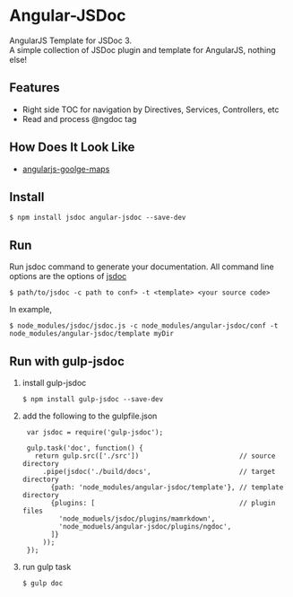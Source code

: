Angular-JSDoc
=============
AngularJS Template for JSDoc 3.  
A simple collection of JSDoc plugin and template for AngularJS, nothing else!  

Features
----------
  * Right side TOC for navigation by Directives, Services, Controllers, etc
  * Read and process @ngdoc tag

How Does It Look Like
---------------------
  * [angularjs-goolge-maps](https://github.com/allenhwkim/angularjs-google-maps/build/doc)

Install
-------
    $ npm install jsdoc angular-jsdoc --save-dev
  
Run
---
Run jsdoc command to generate your documentation. 
All command line options are the options of [jsdoc](http://usejsdoc.org/about-commandline.html)
  
    $ path/to/jsdoc -c path to conf> -t <template> <your source code>

In example, 

    $ node_modules/jsdoc/jsdoc.js -c node_modules/angular-jsdoc/conf -t node_modules/angular-jsdoc/template myDir

Run with gulp-jsdoc
-------------------

1. install gulp-jsdoc

    `$ npm install gulp-jsdoc --save-dev`

2. add the following to the gulpfile.json
   ```
    var jsdoc = require('gulp-jsdoc');

    gulp.task('doc', function() {
      return gulp.src(['./src'])                         // source directory
        .pipe(jsdoc('./build/docs',                      // target directory
          {path: 'node_modules/angular-jsdoc/template'}, // template directory
          {plugins: [                                    // plugin files
            'node_moduels/jsdoc/plugins/mamrkdown', 
            'node_moduels/angular-jsdoc/plugins/ngdoc',
          ]}
        ));
    });
   ```
3. run gulp task

    `$ gulp doc`
